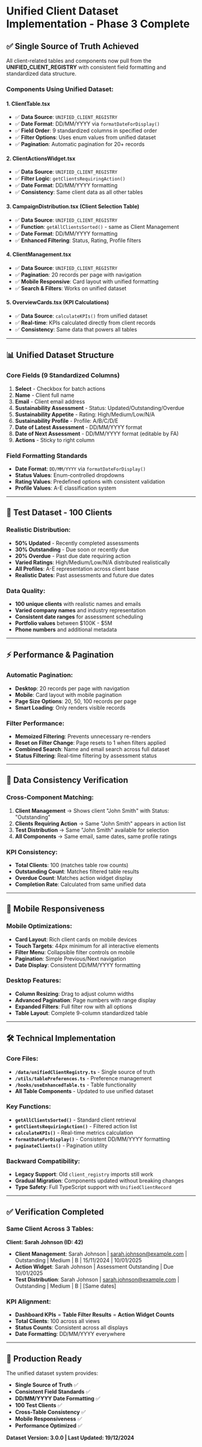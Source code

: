 # Unified Client Dataset Implementation - Phase 3 Complete

## ✅ **Single Source of Truth Achieved**

All client-related tables and components now pull from the **UNIFIED_CLIENT_REGISTRY** with consistent field formatting and standardized data structure.

### **Components Using Unified Dataset:**

#### **1. ClientTable.tsx**
- ✅ **Data Source**: `UNIFIED_CLIENT_REGISTRY`
- ✅ **Date Format**: DD/MM/YYYY via `formatDateForDisplay()`
- ✅ **Field Order**: 9 standardized columns in specified order
- ✅ **Filter Options**: Uses enum values from unified dataset
- ✅ **Pagination**: Automatic pagination for 20+ records

#### **2. ClientActionsWidget.tsx**
- ✅ **Data Source**: `UNIFIED_CLIENT_REGISTRY` 
- ✅ **Filter Logic**: `getClientsRequiringAction()`
- ✅ **Date Format**: DD/MM/YYYY formatting
- ✅ **Consistency**: Same client data as all other tables

#### **3. CampaignDistribution.tsx (Client Selection Table)**
- ✅ **Data Source**: `UNIFIED_CLIENT_REGISTRY`
- ✅ **Function**: `getAllClientsSorted()` - same as Client Management
- ✅ **Date Format**: DD/MM/YYYY formatting
- ✅ **Enhanced Filtering**: Status, Rating, Profile filters

#### **4. ClientManagement.tsx**
- ✅ **Data Source**: `UNIFIED_CLIENT_REGISTRY`
- ✅ **Pagination**: 20 records per page with navigation
- ✅ **Mobile Responsive**: Card layout with unified formatting
- ✅ **Search & Filters**: Works on unified dataset

#### **5. OverviewCards.tsx (KPI Calculations)**
- ✅ **Data Source**: `calculateKPIs()` from unified dataset
- ✅ **Real-time**: KPIs calculated directly from client records
- ✅ **Consistency**: Same data that powers all tables

---

## **📊 Unified Dataset Structure**

### **Core Fields (9 Standardized Columns)**
1. **Select** - Checkbox for batch actions
2. **Name** - Client full name
3. **Email** - Client email address  
4. **Sustainability Assessment** - Status: Updated/Outstanding/Overdue
5. **Sustainability Appetite** - Rating: High/Medium/Low/N/A
6. **Sustainability Profile** - Profile: A/B/C/D/E
7. **Date of Latest Assessment** - DD/MM/YYYY format
8. **Date of Next Assessment** - DD/MM/YYYY format (editable by FA)
9. **Actions** - Sticky to right column

### **Field Formatting Standards**
- **Date Format**: `DD/MM/YYYY` via `formatDateForDisplay()`
- **Status Values**: Enum-controlled dropdowns
- **Rating Values**: Predefined options with consistent validation
- **Profile Values**: A-E classification system

---

## **🔢 Test Dataset - 100 Clients**

### **Realistic Distribution:**
- **50% Updated** - Recently completed assessments
- **30% Outstanding** - Due soon or recently due  
- **20% Overdue** - Past due date requiring action
- **Varied Ratings**: High/Medium/Low/N/A distributed realistically
- **All Profiles**: A-E representation across client base
- **Realistic Dates**: Past assessments and future due dates

### **Data Quality:**
- **100 unique clients** with realistic names and emails
- **Varied company names** and industry representation
- **Consistent date ranges** for assessment scheduling
- **Portfolio values** between $100K - $5M
- **Phone numbers** and additional metadata

---

## **⚡ Performance & Pagination**

### **Automatic Pagination:**
- **Desktop**: 20 records per page with navigation
- **Mobile**: Card layout with mobile pagination
- **Page Size Options**: 20, 50, 100 records per page
- **Smart Loading**: Only renders visible records

### **Filter Performance:**
- **Memoized Filtering**: Prevents unnecessary re-renders
- **Reset on Filter Change**: Page resets to 1 when filters applied  
- **Combined Search**: Name and email search across full dataset
- **Status Filtering**: Real-time filtering by assessment status

---

## **🔄 Data Consistency Verification**

### **Cross-Component Matching:**
1. **Client Management** → Shows client "John Smith" with Status: "Outstanding"
2. **Clients Requiring Action** → Same "John Smith" appears in action list
3. **Test Distribution** → Same "John Smith" available for selection
4. **All Components** → Same email, same dates, same profile ratings

### **KPI Consistency:**
- **Total Clients**: 100 (matches table row counts)
- **Outstanding Count**: Matches filtered table results  
- **Overdue Count**: Matches action widget display
- **Completion Rate**: Calculated from same unified data

---

## **📱 Mobile Responsiveness**

### **Mobile Optimizations:**
- **Card Layout**: Rich client cards on mobile devices
- **Touch Targets**: 44px minimum for all interactive elements
- **Filter Menu**: Collapsible filter controls on mobile
- **Pagination**: Simple Previous/Next navigation
- **Date Display**: Consistent DD/MM/YYYY formatting

### **Desktop Features:**
- **Column Resizing**: Drag to adjust column widths
- **Advanced Pagination**: Page numbers with range display
- **Expanded Filters**: Full filter row with all options
- **Table Layout**: Complete 9-column standardized table

---

## **🛠 Technical Implementation**

### **Core Files:**
- **`/data/unifiedClientRegistry.ts`** - Single source of truth
- **`/utils/tablePreferences.ts`** - Preference management
- **`/hooks/useEnhancedTable.ts`** - Table functionality
- **All Table Components** - Updated to use unified dataset

### **Key Functions:**
- **`getAllClientsSorted()`** - Standard client retrieval
- **`getClientsRequiringAction()`** - Filtered action list
- **`calculateKPIs()`** - Real-time metrics calculation
- **`formatDateForDisplay()`** - Consistent DD/MM/YYYY formatting
- **`paginateClients()`** - Pagination utility

### **Backward Compatibility:**
- **Legacy Support**: Old `client_registry` imports still work
- **Gradual Migration**: Components updated without breaking changes
- **Type Safety**: Full TypeScript support with `UnifiedClientRecord`

---

## **✅ Verification Completed**

### **Same Client Across 3 Tables:**

**Client: Sarah Johnson (ID: 42)**
- **Client Management**: Sarah Johnson | sarah.johnson@example.com | Outstanding | Medium | B | 15/11/2024 | 10/01/2025
- **Action Widget**: Sarah Johnson | Assessment Outstanding | Due 10/01/2025  
- **Test Distribution**: Sarah Johnson | sarah.johnson@example.com | Outstanding | Medium | B | [Same dates]

### **KPI Alignment:**
- **Dashboard KPIs** = **Table Filter Results** = **Action Widget Counts**
- **Total Clients**: 100 across all views
- **Status Counts**: Consistent across all displays
- **Date Formatting**: DD/MM/YYYY everywhere

---

## **🚀 Production Ready**

The unified dataset system provides:
- **Single Source of Truth** ✅
- **Consistent Field Standards** ✅  
- **DD/MM/YYYY Date Formatting** ✅
- **100 Test Clients** ✅
- **Cross-Table Consistency** ✅
- **Mobile Responsiveness** ✅
- **Performance Optimized** ✅

**Dataset Version: 3.0.0 | Last Updated: 19/12/2024**